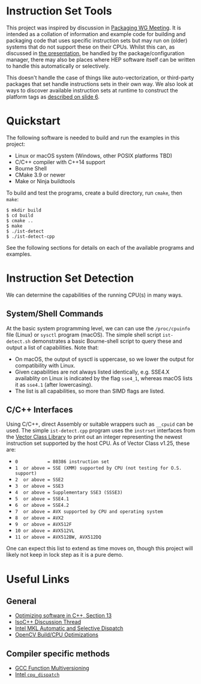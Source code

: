 # Instruction Set Tools

This project was inspired by discussion in [Packaging WG Meeting](https://indico.cern.ch/event/719557/).
It is intended as a collation of information and example code for
building and packaging code that uses specific instruction sets but
may run on (older) systems that do not support these on their CPUs.
Whilst this can, as discussed in [the presentation](https://indico.cern.ch/event/719557/contributions/2965980/attachments/1642767/2624258/HSF-Packaging-20180502.pdf), be handled by the package/configuration manager,
there may also be places where HEP software itself can be written
to handle this automatically or selectively.

This doesn't handle the case of things like auto-vectorization, or
third-party packages that set handle instructions sets in their
own way. We also look at ways to discover available instruction sets
at runtime to construct the platform tags as [described on slide 6](https://indico.cern.ch/event/719557/contributions/2965980/attachments/1642767/2624258/HSF-Packaging-20180502.pdf).

# Quickstart
The following software is needed to build and run the examples
in this project:

- Linux or macOS system (Windows, other POSIX platforms TBD)
- C/C++ compiler with C++14 support
- Bourne Shell
- CMake 3.9 or newer
- Make or Ninja buildtools

To build and test the programs, create a build directory,
run `cmake`, then `make`:

```
$ mkdir build
$ cd build
$ cmake ..
$ make
$ ./ist-detect
$ ./ist-detect-cpp
```

See the following sections for details on each of the available
programs and examples.

# Instruction Set Detection
We can determine the capabilities of the running CPU(s) in many ways.

## System/Shell Commands
At the basic system programming level, we can can use the `/proc/cpuinfo`
file (Linux) or `sysctl` program (macOS). The simple shell script
`ist-detect.sh` demonstrates a basic Bourne-shell script to query these and
output a list of capabilities. Note that:

- On macOS, the output of sysctl is uppercase, so we lower the output for
  compatibility with Linux.
- Given capabilities are not always listed identically, e.g. SSE4.X availablity
  on Linux is indicated by the flag `sse4_1`, whereas macOS lists it as `sse4.1`
  (after lowercasing).
- The list is all capabilities, so more than SIMD flags are listed.

## C/C++ Interfaces
Using C/C++, direct Assembly or suitable wrappers such as `__cpuid` can
be used. The simple `ist-detect.cpp` program uses the `instrset` interfaces
from the [Vector Class Library](http://www.agner.org/optimize/vectorclass.pdf)
to print out an integer representing the newest instruction set supported by
the host CPU. As of Vector Class v1.25, these are:

- `0           = 80386 instruction set`
- `1  or above = SSE (XMM) supported by CPU (not testing for O.S. support)`
- `2  or above = SSE2`
- `3  or above = SSE3`
- `4  or above = Supplementary SSE3 (SSSE3)`
- `5  or above = SSE4.1`
- `6  or above = SSE4.2`
- `7  or above = AVX supported by CPU and operating system`
- `8  or above = AVX2`
- `9  or above = AVX512F`
- `10 or above = AVX512VL`
- `11 or above = AVX512BW, AVX512DQ`

One can expect this list to extend as time moves on, though this project will
likely not keep in lock step as it is a pure demo.

# Useful Links
## General
- [Optimizing software in C++, Section 13](http://www.agner.org/optimize/optimizing_cpp.pdf)
- [IsoC++ Discussion Thread](https://groups.google.com/a/isocpp.org/forum/#!msg/std-proposals/SwDyE6KH87Y/jmj8bbKucIwJ)
- [Intel MKL Automatic and Selective Dispatch](https://software.intel.com/en-us/mkl-linux-developer-guide-instruction-set-specific-dispatching-on-intel-architectures)
- [OpenCV Build/CPU Optimizations](https://github.com/opencv/opencv/wiki/CPU-optimizations-build-options)


## Compiler specific methods

- [GCC Function Multiversioning](https://gcc.gnu.org/onlinedocs/gcc/Function-Multiversioning.html)
- [Intel `cpu_dispatch`](https://software.intel.com/en-us/articles/how-to-manually-target-2nd-generation-intel-core-processors-with-support-for-intel-avx)

